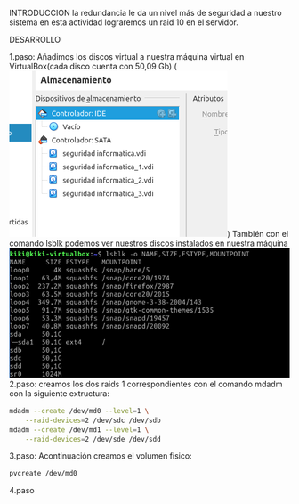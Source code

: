 INTRODUCCION
    la redundancia le da un nivel más de seguridad a nuestro sistema en esta actividad lograremos un raid 10 en el servidor.


DESARROLLO

1.paso:
Añadimos los discos virtual a nuestra máquina virtual en VirtualBox(cada disco cuenta con 50,09 Gb)
(![Alt text](discosVIRUAL.png))
También con el comando lsblk podemos ver nuestros discos instalados en nuestra máquina
![Alt text](2.png)
2.paso:
creamos los  dos raids 1 correspondientes con el comando mdadm con la siguiente extructura:
```bash
mdadm --create /dev/md0 --level=1 \
    --raid-devices=2 /dev/sdc /dev/sdb
mdadm --create /dev/md1 --level=1 \
    --raid-devices=2 /dev/sde /dev/sdd
```
3.paso:
Acontinuación creamos el volumen fisico:
```bash
pvcreate /dev/md0
```
4.paso